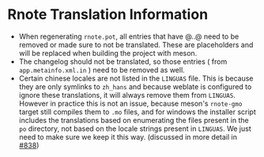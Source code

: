 # Rnote Translation Information
- When regenerating `rnote.pot`, all entries that have @..@ need to be removed or made sure to not be translated. These
    are placeholders and will be replaced when building the project with meson.
- The changelog should not be translated, so those entries ( from `app.metainfo.xml.in` ) need to be removed as well.
- Certain chinese locales are not listed in the `LINGUAS` file. This is because they are only symlinks to `zh_hans` and
    because weblate is configured to ignore these translations, it will always remove them from `LINGUAS`. However in
    practice this is not an issue, because meson's `rnote-gmo` target still compiles them to `.mo` files, and for
    windows the installer script includes the translations based on enumerating the files present in the `po` directory,
    not based on the locale strings present in `LINGUAS`. We just need to make sure we keep it this way.
    (discussed in more detail in [#838](https://github.com/flxzt/rnote/pull/838))
